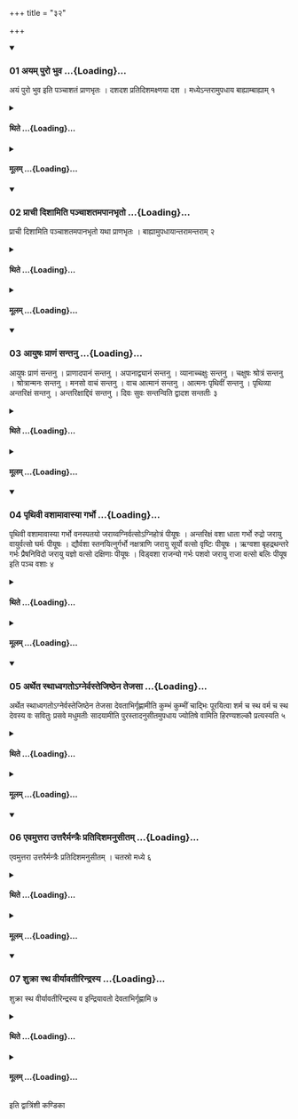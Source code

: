 +++
title = "३२"

+++

<div class="js_include" includetitle="true" newlevelforh1="3" unfilled url="/vedAH_yajuH/taittirIyam/sUtram/ApastambaH/shrautam/vishvAsa-prastutiH/16/32/01_ayam_puro_bhuva.md">
<details open><summary><h3>01 अयम् पुरो भुव ...{Loading}...</h3></summary>

अयं पुरो भुव इति पञ्चाशतं प्राणभृतः । दशदश प्रतिदिशमक्ष्णया दश । मध्येऽन्तरामुपधाय बाह्याम्बाह्याम् १
</details>
</div>
<div class="js_include collapsed" newlevelforh1="4" title="थिते" unfilled url="/vedAH_yajuH/taittirIyam/sUtram/ApastambaH/shrautam/thite/16/32/01_ayam_puro_bhuva.md">
<details><summary><h4>थिते ...{Loading}...</h4></summary>

अयं पुरो भुव इति पञ्चाशतं प्राणभृतः । दशदश प्रतिदिशमक्ष्णया दश । मध्येऽन्तरामुपधाय बाह्याम्बाह्याम् १
</details>
</div>
<div class="js_include collapsed" newlevelforh1="4" title="मूलम्" unfilled url="/vedAH_yajuH/taittirIyam/sUtram/ApastambaH/shrautam/mUlam/16/32/01_ayam_puro_bhuva.md">
<details><summary><h4>मूलम् ...{Loading}...</h4></summary>

अयं पुरो भुव इति पञ्चाशतं प्राणभृतः । दशदश प्रतिदिशमक्ष्णया दश । मध्येऽन्तरामुपधाय बाह्याम्बाह्याम् १
</details>
</div>
<div class="js_include" includetitle="true" newlevelforh1="3" unfilled url="/vedAH_yajuH/taittirIyam/sUtram/ApastambaH/shrautam/vishvAsa-prastutiH/16/32/02_prAchI_dishAmiti_panchAshatamapAnabhRto.md">
<details open><summary><h3>02 प्राची दिशामिति पञ्चाशतमपानभृतो ...{Loading}...</h3></summary>

प्राची दिशामिति पञ्चाशतमपानभृतो यथा प्राणभृतः । बाह्यामुपधायान्तरामन्तराम् २
</details>
</div>
<div class="js_include collapsed" newlevelforh1="4" title="थिते" unfilled url="/vedAH_yajuH/taittirIyam/sUtram/ApastambaH/shrautam/thite/16/32/02_prAchI_dishAmiti_panchAshatamapAnabhRto.md">
<details><summary><h4>थिते ...{Loading}...</h4></summary>

प्राची दिशामिति पञ्चाशतमपानभृतो यथा प्राणभृतः । बाह्यामुपधायान्तरामन्तराम् २
</details>
</div>
<div class="js_include collapsed" newlevelforh1="4" title="मूलम्" unfilled url="/vedAH_yajuH/taittirIyam/sUtram/ApastambaH/shrautam/mUlam/16/32/02_prAchI_dishAmiti_panchAshatamapAnabhRto.md">
<details><summary><h4>मूलम् ...{Loading}...</h4></summary>

प्राची दिशामिति पञ्चाशतमपानभृतो यथा प्राणभृतः । बाह्यामुपधायान्तरामन्तराम् २
</details>
</div>
<div class="js_include" includetitle="true" newlevelforh1="3" unfilled url="/vedAH_yajuH/taittirIyam/sUtram/ApastambaH/shrautam/vishvAsa-prastutiH/16/32/03_AyuShaH_prANaM_santanu.md">
<details open><summary><h3>03 आयुषः प्राणं सन्तनु ...{Loading}...</h3></summary>

आयुषः प्राणं सन्तनु । प्राणादपानं सन्तनु । अपानाद्व्यानं सन्तनु । व्यानाच्चक्षुः सन्तनु । चक्षुषः श्रोत्रं सन्तनु । श्रोत्रान्मनः सन्तनु । मनसो वाचं सन्तनु । वाच आत्मानं सन्तनु । आत्मनः पृथिवीं सन्तनु । पृथिव्या अन्तरिक्षं सन्तनु । अन्तरिक्षाद्दिवं सन्तनु । दिवः सुवः सन्तन्विति द्वादश सन्ततीः ३
</details>
</div>
<div class="js_include collapsed" newlevelforh1="4" title="थिते" unfilled url="/vedAH_yajuH/taittirIyam/sUtram/ApastambaH/shrautam/thite/16/32/03_AyuShaH_prANaM_santanu.md">
<details><summary><h4>थिते ...{Loading}...</h4></summary>

आयुषः प्राणं सन्तनु । प्राणादपानं सन्तनु । अपानाद्व्यानं सन्तनु । व्यानाच्चक्षुः सन्तनु । चक्षुषः श्रोत्रं सन्तनु । श्रोत्रान्मनः सन्तनु । मनसो वाचं सन्तनु । वाच आत्मानं सन्तनु । आत्मनः पृथिवीं सन्तनु । पृथिव्या अन्तरिक्षं सन्तनु । अन्तरिक्षाद्दिवं सन्तनु । दिवः सुवः सन्तन्विति द्वादश सन्ततीः ३
</details>
</div>
<div class="js_include collapsed" newlevelforh1="4" title="मूलम्" unfilled url="/vedAH_yajuH/taittirIyam/sUtram/ApastambaH/shrautam/mUlam/16/32/03_AyuShaH_prANaM_santanu.md">
<details><summary><h4>मूलम् ...{Loading}...</h4></summary>

आयुषः प्राणं सन्तनु । प्राणादपानं सन्तनु । अपानाद्व्यानं सन्तनु । व्यानाच्चक्षुः सन्तनु । चक्षुषः श्रोत्रं सन्तनु । श्रोत्रान्मनः सन्तनु । मनसो वाचं सन्तनु । वाच आत्मानं सन्तनु । आत्मनः पृथिवीं सन्तनु । पृथिव्या अन्तरिक्षं सन्तनु । अन्तरिक्षाद्दिवं सन्तनु । दिवः सुवः सन्तन्विति द्वादश सन्ततीः ३
</details>
</div>
<div class="js_include" includetitle="true" newlevelforh1="3" unfilled url="/vedAH_yajuH/taittirIyam/sUtram/ApastambaH/shrautam/vishvAsa-prastutiH/16/32/04_pRthivI_vashAmAvAsyA_garbho.md">
<details open><summary><h3>04 पृथिवी वशामावास्या गर्भो ...{Loading}...</h3></summary>

पृथिवी वशामावास्या गर्भो वनस्पतयो जराय्वग्निर्वत्सोऽग्निहोत्रं पीयूषः । अन्तरिक्षं वशा धाता गर्भो रुद्रो जरायु वायुर्वत्सो घर्मः पीयूषः । द्यौर्वशा स्तनयित्नुर्गर्भो नक्षत्राणि जरायु सूर्यो वत्सो वृष्टिः पीयूषः । ऋग्वशा बृहद्रथन्तरे गर्भः प्रैषनिविदो जरायु यज्ञो वत्सो दक्षिणाः पीयूषः । विड्वशा राजन्यो गर्भः पशवो जरायु राजा वत्सो बलिः पीयूष इति पञ्च वशाः ४
</details>
</div>
<div class="js_include collapsed" newlevelforh1="4" title="थिते" unfilled url="/vedAH_yajuH/taittirIyam/sUtram/ApastambaH/shrautam/thite/16/32/04_pRthivI_vashAmAvAsyA_garbho.md">
<details><summary><h4>थिते ...{Loading}...</h4></summary>

पृथिवी वशामावास्या गर्भो वनस्पतयो जराय्वग्निर्वत्सोऽग्निहोत्रं पीयूषः । अन्तरिक्षं वशा धाता गर्भो रुद्रो जरायु वायुर्वत्सो घर्मः पीयूषः । द्यौर्वशा स्तनयित्नुर्गर्भो नक्षत्राणि जरायु सूर्यो वत्सो वृष्टिः पीयूषः । ऋग्वशा बृहद्रथन्तरे गर्भः प्रैषनिविदो जरायु यज्ञो वत्सो दक्षिणाः पीयूषः । विड्वशा राजन्यो गर्भः पशवो जरायु राजा वत्सो बलिः पीयूष इति पञ्च वशाः ४
</details>
</div>
<div class="js_include collapsed" newlevelforh1="4" title="मूलम्" unfilled url="/vedAH_yajuH/taittirIyam/sUtram/ApastambaH/shrautam/mUlam/16/32/04_pRthivI_vashAmAvAsyA_garbho.md">
<details><summary><h4>मूलम् ...{Loading}...</h4></summary>

पृथिवी वशामावास्या गर्भो वनस्पतयो जराय्वग्निर्वत्सोऽग्निहोत्रं पीयूषः । अन्तरिक्षं वशा धाता गर्भो रुद्रो जरायु वायुर्वत्सो घर्मः पीयूषः । द्यौर्वशा स्तनयित्नुर्गर्भो नक्षत्राणि जरायु सूर्यो वत्सो वृष्टिः पीयूषः । ऋग्वशा बृहद्रथन्तरे गर्भः प्रैषनिविदो जरायु यज्ञो वत्सो दक्षिणाः पीयूषः । विड्वशा राजन्यो गर्भः पशवो जरायु राजा वत्सो बलिः पीयूष इति पञ्च वशाः ४
</details>
</div>
<div class="js_include" includetitle="true" newlevelforh1="3" unfilled url="/vedAH_yajuH/taittirIyam/sUtram/ApastambaH/shrautam/vishvAsa-prastutiH/16/32/05_artheta_sthAdhvagato-gnervastejiShThena_tejasA.md">
<details open><summary><h3>05 अर्थेत स्थाध्वगतोऽग्नेर्वस्तेजिष्ठेन तेजसा ...{Loading}...</h3></summary>

अर्थेत स्थाध्वगतोऽग्नेर्वस्तेजिष्ठेन तेजसा देवताभिर्गृह्णामीति कुम्भं कुम्भीं चाद्भिः पूरयित्वा शर्म च स्थ वर्म च स्थ देवस्य वः सवितुः प्रसवे मधुमतीः सादयामीति पुरस्तादनुसीतमुपधाय ज्योतिषे वामिति हिरण्यशल्कौ प्रत्यस्यति ५
</details>
</div>
<div class="js_include collapsed" newlevelforh1="4" title="थिते" unfilled url="/vedAH_yajuH/taittirIyam/sUtram/ApastambaH/shrautam/thite/16/32/05_artheta_sthAdhvagato-gnervastejiShThena_tejasA.md">
<details><summary><h4>थिते ...{Loading}...</h4></summary>

अर्थेत स्थाध्वगतोऽग्नेर्वस्तेजिष्ठेन तेजसा देवताभिर्गृह्णामीति कुम्भं कुम्भीं चाद्भिः पूरयित्वा शर्म च स्थ वर्म च स्थ देवस्य वः सवितुः प्रसवे मधुमतीः सादयामीति पुरस्तादनुसीतमुपधाय ज्योतिषे वामिति हिरण्यशल्कौ प्रत्यस्यति ५
</details>
</div>
<div class="js_include collapsed" newlevelforh1="4" title="मूलम्" unfilled url="/vedAH_yajuH/taittirIyam/sUtram/ApastambaH/shrautam/mUlam/16/32/05_artheta_sthAdhvagato-gnervastejiShThena_tejasA.md">
<details><summary><h4>मूलम् ...{Loading}...</h4></summary>

अर्थेत स्थाध्वगतोऽग्नेर्वस्तेजिष्ठेन तेजसा देवताभिर्गृह्णामीति कुम्भं कुम्भीं चाद्भिः पूरयित्वा शर्म च स्थ वर्म च स्थ देवस्य वः सवितुः प्रसवे मधुमतीः सादयामीति पुरस्तादनुसीतमुपधाय ज्योतिषे वामिति हिरण्यशल्कौ प्रत्यस्यति ५
</details>
</div>
<div class="js_include" includetitle="true" newlevelforh1="3" unfilled url="/vedAH_yajuH/taittirIyam/sUtram/ApastambaH/shrautam/vishvAsa-prastutiH/16/32/06_evamuttarA_uttarairmantraiH_pratidishamanusItam.md">
<details open><summary><h3>06 एवमुत्तरा उत्तरैर्मन्त्रैः प्रतिदिशमनुसीतम् ...{Loading}...</h3></summary>

एवमुत्तरा उत्तरैर्मन्त्रैः प्रतिदिशमनुसीतम् । चतस्रो मध्ये ६
</details>
</div>
<div class="js_include collapsed" newlevelforh1="4" title="थिते" unfilled url="/vedAH_yajuH/taittirIyam/sUtram/ApastambaH/shrautam/thite/16/32/06_evamuttarA_uttarairmantraiH_pratidishamanusItam.md">
<details><summary><h4>थिते ...{Loading}...</h4></summary>

एवमुत्तरा उत्तरैर्मन्त्रैः प्रतिदिशमनुसीतम् । चतस्रो मध्ये ६
</details>
</div>
<div class="js_include collapsed" newlevelforh1="4" title="मूलम्" unfilled url="/vedAH_yajuH/taittirIyam/sUtram/ApastambaH/shrautam/mUlam/16/32/06_evamuttarA_uttarairmantraiH_pratidishamanusItam.md">
<details><summary><h4>मूलम् ...{Loading}...</h4></summary>

एवमुत्तरा उत्तरैर्मन्त्रैः प्रतिदिशमनुसीतम् । चतस्रो मध्ये ६
</details>
</div>
<div class="js_include" includetitle="true" newlevelforh1="3" unfilled url="/vedAH_yajuH/taittirIyam/sUtram/ApastambaH/shrautam/vishvAsa-prastutiH/16/32/07_shukrA_stha_vIryAvatIrindrasya.md">
<details open><summary><h3>07 शुक्रा स्थ वीर्यावतीरिन्द्रस्य ...{Loading}...</h3></summary>

शुक्रा स्थ वीर्यावतीरिन्द्रस्य व इन्द्रियावतो देवताभिर्गृह्णामि ७
</details>
</div>
<div class="js_include collapsed" newlevelforh1="4" title="थिते" unfilled url="/vedAH_yajuH/taittirIyam/sUtram/ApastambaH/shrautam/thite/16/32/07_shukrA_stha_vIryAvatIrindrasya.md">
<details><summary><h4>थिते ...{Loading}...</h4></summary>

शुक्रा स्थ वीर्यावतीरिन्द्रस्य व इन्द्रियावतो देवताभिर्गृह्णामि ७
</details>
</div>
<div class="js_include collapsed" newlevelforh1="4" title="मूलम्" unfilled url="/vedAH_yajuH/taittirIyam/sUtram/ApastambaH/shrautam/mUlam/16/32/07_shukrA_stha_vIryAvatIrindrasya.md">
<details><summary><h4>मूलम् ...{Loading}...</h4></summary>

शुक्रा स्थ वीर्यावतीरिन्द्रस्य व इन्द्रियावतो देवताभिर्गृह्णामि ७
</details>
</div>

  
इति द्वात्रिंशी कण्डिका 
